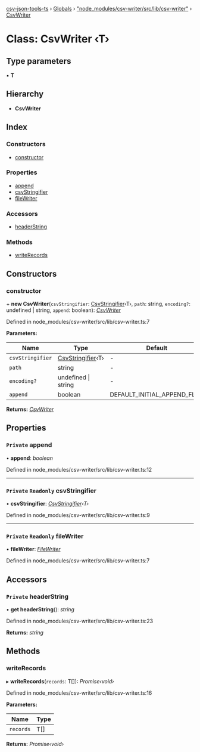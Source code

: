 [csv-json-tools-ts](../README.md) › [Globals](../globals.md) › ["node_modules/csv-writer/src/lib/csv-writer"](../modules/_node_modules_csv_writer_src_lib_csv_writer_.md) › [CsvWriter](_node_modules_csv_writer_src_lib_csv_writer_.csvwriter.md)

# Class: CsvWriter ‹**T**›

## Type parameters

▪ **T**

## Hierarchy

* **CsvWriter**

## Index

### Constructors

* [constructor](_node_modules_csv_writer_src_lib_csv_writer_.csvwriter.md#constructor)

### Properties

* [append](_node_modules_csv_writer_src_lib_csv_writer_.csvwriter.md#private-append)
* [csvStringifier](_node_modules_csv_writer_src_lib_csv_writer_.csvwriter.md#private-readonly-csvstringifier)
* [fileWriter](_node_modules_csv_writer_src_lib_csv_writer_.csvwriter.md#private-readonly-filewriter)

### Accessors

* [headerString](_node_modules_csv_writer_src_lib_csv_writer_.csvwriter.md#private-headerstring)

### Methods

* [writeRecords](_node_modules_csv_writer_src_lib_csv_writer_.csvwriter.md#writerecords)

## Constructors

###  constructor

\+ **new CsvWriter**(`csvStringifier`: [CsvStringifier](_node_modules_csv_writer_src_lib_csv_stringifiers_abstract_.csvstringifier.md)‹T›, `path`: string, `encoding?`: undefined | string, `append`: boolean): *[CsvWriter](_node_modules_csv_writer_src_lib_csv_writer_.csvwriter.md)*

Defined in node_modules/csv-writer/src/lib/csv-writer.ts:7

**Parameters:**

Name | Type | Default |
------ | ------ | ------ |
`csvStringifier` | [CsvStringifier](_node_modules_csv_writer_src_lib_csv_stringifiers_abstract_.csvstringifier.md)‹T› | - |
`path` | string | - |
`encoding?` | undefined &#124; string | - |
`append` | boolean | DEFAULT_INITIAL_APPEND_FLAG |

**Returns:** *[CsvWriter](_node_modules_csv_writer_src_lib_csv_writer_.csvwriter.md)*

## Properties

### `Private` append

• **append**: *boolean*

Defined in node_modules/csv-writer/src/lib/csv-writer.ts:12

___

### `Private` `Readonly` csvStringifier

• **csvStringifier**: *[CsvStringifier](_node_modules_csv_writer_src_lib_csv_stringifiers_abstract_.csvstringifier.md)‹T›*

Defined in node_modules/csv-writer/src/lib/csv-writer.ts:9

___

### `Private` `Readonly` fileWriter

• **fileWriter**: *[FileWriter](_node_modules_csv_writer_src_lib_file_writer_.filewriter.md)*

Defined in node_modules/csv-writer/src/lib/csv-writer.ts:7

## Accessors

### `Private` headerString

• **get headerString**(): *string*

Defined in node_modules/csv-writer/src/lib/csv-writer.ts:23

**Returns:** *string*

## Methods

###  writeRecords

▸ **writeRecords**(`records`: T[]): *Promise‹void›*

Defined in node_modules/csv-writer/src/lib/csv-writer.ts:16

**Parameters:**

Name | Type |
------ | ------ |
`records` | T[] |

**Returns:** *Promise‹void›*
